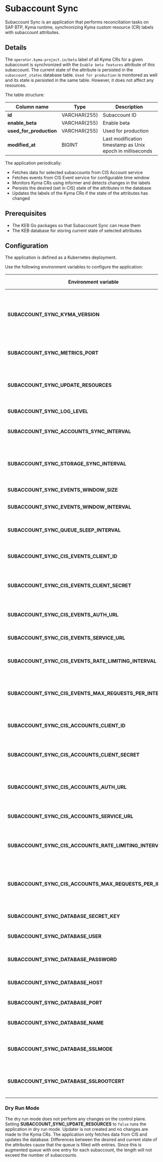 # Subaccount Sync

Subaccount Sync is an application that performs reconciliation tasks on SAP BTP, Kyma runtime, synchronizing Kyma custom
resource (CR) labels with subaccount attributes.

## Details

The `operator.kyma-project.io/beta` label of all Kyma CRs for a given subaccount is synchronized with
the `Enable beta features` attribute of this subaccount.
The current state of the attribute is persisted in the `subaccount_states` database table.
`Used for production` is monitored as well and its state is persisted in the same table. However, it does not affect
any resources.

The table structure:

| Column name             | Type         | Description                                               |
|-------------------------|--------------|-----------------------------------------------------------|
| **id**                  | VARCHAR(255) | Subaccount ID                                             |
| **enable_beta**         | VARCHAR(255) | Enable beta                                               |
| **used_for_production** | VARCHAR(255) | Used for production                                       |
| **modified_at**         | BIGINT       | Last modification timestamp as Unix epoch in milliseconds |


The application periodically:

- Fetches data for selected subaccounts from CIS Account service
- Fetches events from CIS Event service for configurable time window
- Monitors Kyma CRs using informer and detects changes in the labels
- Persists the desired (set in CIS) state of the attributes in the database
- Updates the labels of the Kyma CRs if the state of the attributes has changed

## Prerequisites

- The KEB Go packages so that Subaccount Sync can reuse them
- The KEB database for storing current state of selected attributes

## Configuration

The application is defined as a Kubernetes deployment.

Use the following environment variables to configure the application:

| Environment variable                                       | Description                                                                                                               | Default value |
|------------------------------------------------------------|---------------------------------------------------------------------------------------------------------------------------|---------------|
| **SUBACCOUNT_SYNC_KYMA_VERSION**                           | Specifies current Kyma version to get proper Kyma Custom Resource Definition (CRD).                                             | `false`       |
| **SUBACCOUNT_SYNC_METRICS_PORT**                           | Specifies port where metrics are exposed for scraping.                                                                    | `8081`        |
| **SUBACCOUNT_SYNC_UPDATE_RESOURCES**                       | Specifies whether to run the updater process which updates Kyma CR.                                         | `false`       |
| **SUBACCOUNT_SYNC_LOG_LEVEL**                              | Specifies log level.                                                                                                      | `info`        |
| **SUBACCOUNT_SYNC_ACCOUNTS_SYNC_INTERVAL**                 | Specifies at what intervals subaccounts data is fetched.                                                                  | `24h`         |
| **SUBACCOUNT_SYNC_STORAGE_SYNC_INTERVAL**                  | Specifies at what intervals subaccount states are persisted in database.                                                  | `2m`          |
| **SUBACCOUNT_SYNC_EVENTS_WINDOW_SIZE**                     | Specifies size of events window.                                                                                          | `20m`         |
| **SUBACCOUNT_SYNC_EVENTS_WINDOW_INTERVAL**                 | Specifies at what intervals we fetch events.                                                                              | `15m`         |
| **SUBACCOUNT_SYNC_QUEUE_SLEEP_INTERVAL**                   | Specifies how long the updater sleeps if queue is empty.                                                                  | `30s`         |
| **SUBACCOUNT_SYNC_CIS_EVENTS_CLIENT_ID**                   | Specifies the CLIENT_ID for client accessing events.                                                                      |               |
| **SUBACCOUNT_SYNC_CIS_EVENTS_CLIENT_SECRET**               | Specifies the CLIENT_SECRET for client accessing events.                                                                  |               |
| **SUBACCOUNT_SYNC_CIS_EVENTS_AUTH_URL**                    | Specifies the authorization URL for events endpoint.                                                                      |               |
| **SUBACCOUNT_SYNC_CIS_EVENTS_SERVICE_URL**                 | Specifies the URL for events endpoint.                                                                                    |               |
| **SUBACCOUNT_SYNC_CIS_EVENTS_RATE_LIMITING_INTERVAL**      | Specifies the rate limiting interval for events endpoint.                                                                 | `2s`          |
| **SUBACCOUNT_SYNC_CIS_EVENTS_MAX_REQUESTS_PER_INTERVAL**   | Specifies the number of allowed requests per interval for events endpoint.                                                | 5             |
| **SUBACCOUNT_SYNC_CIS_ACCOUNTS_CLIENT_ID**                 | Specifies the CLIENT_ID for client accessing accounts.                                                                    |               |
| **SUBACCOUNT_SYNC_CIS_ACCOUNTS_CLIENT_SECRET**             | Specifies the CLIENT_SECRET for client accessing accounts.                                                                |               |
| **SUBACCOUNT_SYNC_CIS_ACCOUNTS_AUTH_URL**                  | Specifies the authorization URL for accounts endpoint.                                                                    |               |
| **SUBACCOUNT_SYNC_CIS_ACCOUNTS_SERVICE_URL**               | Specifies the URL for accounts endpoint.                                                                                  |               |
| **SUBACCOUNT_SYNC_CIS_ACCOUNTS_RATE_LIMITING_INTERVAL**    | Specifies the rate limiting interval for accounts endpoint.                                                               | `2s`          |
| **SUBACCOUNT_SYNC_CIS_ACCOUNTS_MAX_REQUESTS_PER_INTERVAL** | Specifies the number of allowed requests per interval for accounts endpoint.                                              | 5             |
| **SUBACCOUNT_SYNC_DATABASE_SECRET_KEY**                    | Specifies the secret key for the database.                                                                                | optional      |
| **SUBACCOUNT_SYNC_DATABASE_USER**                          | Specifies the username for the database.                                                                                  | `postgres`    |
| **SUBACCOUNT_SYNC_DATABASE_PASSWORD**                      | Specifies the user password for the database.                                                                             | `password`    |
| **SUBACCOUNT_SYNC_DATABASE_HOST**                          | Specifies the host of the database.                                                                                       | `localhost`   |
| **SUBACCOUNT_SYNC_DATABASE_PORT**                          | Specifies the port for the database.                                                                                      | `5432`        |
| **SUBACCOUNT_SYNC_DATABASE_NAME**                          | Specifies the name of the database.                                                                                       | `broker`      |
| **SUBACCOUNT_SYNC_DATABASE_SSLMODE**                       | Activates the SSL mode for PostgreSQL. See [all the possible values](https://www.postgresql.org/docs/9.1/libpq-ssl.html). | `disable`     |
| **SUBACCOUNT_SYNC_DATABASE_SSLROOTCERT**                   | Specifies the location of CA cert of PostgreSQL. (Optional)                                                               | optional      |

### Dry Run Mode

The dry run mode does not perform any changes on the control plane. Setting **SUBACCOUNT_SYNC_UPDATE_RESOURCES** to `false` runs the application in dry run mode.
Updater is not created and no changes are made to the Kyma CRs. The application only fetches
data from CIS and updates the database.
Differences between the desired and current state of the attributes cause that the queue is filled with entries.
Since this is augmented queue with one entry for each subaccount, the length will not exceed the number of subaccounts.

